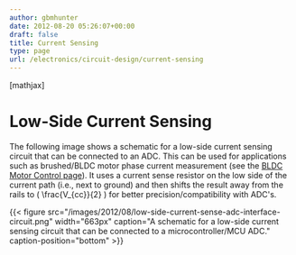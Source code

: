 ```yaml
---
author: gbmhunter
date: 2012-08-20 05:26:07+00:00
draft: false
title: Current Sensing
type: page
url: /electronics/circuit-design/current-sensing
---
```


[mathjax]




# Low-Side Current Sensing




The following image shows a schematic for a low-side current sensing circuit that can be connected to an ADC. This can be used for applications such as brushed/BLDC motor phase current measurement (see the [BLDC Motor Control page](http://blog.mbedded.ninja/electronics/circuit-design/bldc-motor-control)). It uses a current sense resistor on the low side of the current path (i.e., next to ground) and then shifts the result away from the rails to \( \frac{V_{cc}}{2} \) for better precision/compatibility with ADC's.


{{< figure src="/images/2012/08/low-side-current-sense-adc-interface-circuit.png" width="663px" caption="A schematic for a low-side current sensing circuit that can be connected to a microcontroller/MCU ADC." caption-position="bottom" >}}




